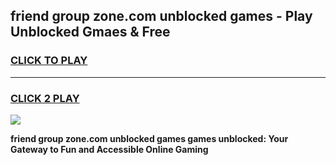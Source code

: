 
## friend group zone.com unblocked games - Play Unblocked Gmaes & Free
<h3>
<a href="https://news.freeplayer.one?title=friend_group_zone.com_unblocked_games&ref=23F">CLICK TO PLAY</a></h3>
<hr>

<h3>
<a href="https://news.freeplayer.one?title=friend_group_zone.com_unblocked_games&ref=23F">CLICK 2 PLAY</a>
  
</h3>

<a href="https://news.freeplayer.one?title=friend_group_zone.com_unblocked_games&ref=23F/"><img src="https://clearcache.store/games.png"></a>


**friend group zone.com unblocked games games unblocked: Your Gateway to Fun and Accessible Online Gaming**
